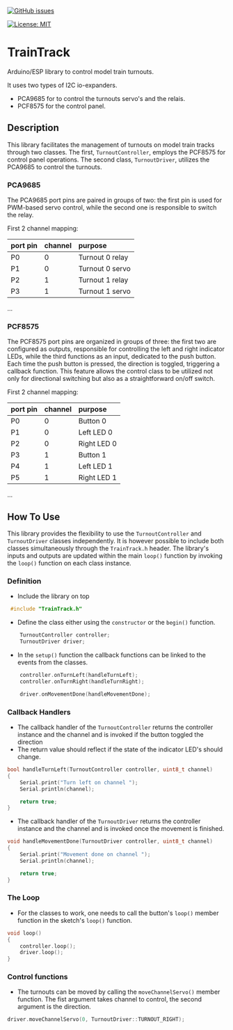 [![GitHub issues](https://img.shields.io/github/issues/svenbw/Traintrack.svg)](https://github.com/svenbw/Traintrack/issues)

[![License: MIT](https://img.shields.io/badge/license-MIT-green.svg)](https://github.com/svenbw/Traintrack/blob/master/LICENSE)


# TrainTrack

Arduino/ESP library to control model train turnouts.

It uses two types of I2C io-expanders.
- PCA9685 for to control the turnouts servo's and the relais.
- PCF8575 for the control panel.


## Description

This library facilitates the management of turnouts on model train tracks
through two classes. The first, `TurnoutController`, employs the PCF8575 for
control panel operations. The second class, `TurnoutDriver`, utilizes the
PCA9685 to control the turnouts.


### PCA9685

The PCA9685 port pins are paired in groups of two: the first pin is used
for PWM-based servo control, while the second one is responsible to switch
the relay.

First 2 channel mapping:

|  port pin  |  channel  |  purpose          |
|:-----------|:----------|:------------------|
|  P0        |  0        |  Turnout 0 relay  |
|  P1        |  0        |  Turnout 0 servo  |
|  P2        |  1        |  Turnout 1 relay  |
|  P3        |  1        |  Turnout 1 servo  |
...

### PCF8575

The PCF8575 port pins are organized in groups of three: the first two are
configured as outputs, responsible for controlling the left and right
indicator LEDs, while the third functions as an input, dedicated to the 
push button.
Each time the push button is pressed, the direction is toggled, triggering
a callback function. This feature allows the control class to be utilized
not only for directional switching but also as a straightforward on/off
switch.

First 2 channel mapping:

|  port pin  |  channel  |  purpose         |
|:-----------|:----------|:-----------------|
|  P0        |  0        |  Button 0        |
|  P1        |  0        |  Left LED 0      |
|  P2        |  0        |  Right LED 0     |
|  P3        |  1        |  Button 1        |
|  P4        |  1        |  Left LED 1      |
|  P5        |  1        |  Right LED 1     |
...


## How To Use

This library provides the flexibility to use the `TurnoutController` and
`TurnoutDriver` classes independently. It is however possible to include
both classes simultaneously through the `TrainTrack.h` header.
The library's inputs and outputs are updated within the main `loop()`
function by invoking the `loop()` function on each class instance.


### Definition

- Include the library on top

```c++
 #include "TrainTrack.h"
```

- Define the class either using the `constructor` or the `begin()` function.

```c++
    TurnoutController controller;
    TurnoutDriver driver;
```

- In the `setup()` function the callback functions can be linked to the
  events from the classes.

```c++
    controller.onTurnLeft(handleTurnLeft);
    controller.onTurnRight(handleTurnRight);

    driver.onMovementDone(handleMovementDone);
```


### Callback Handlers

- The callback handler of the `TurnoutController` returns the controller instance
  and the channel and is invoked if the button toggled the direction
- The return value should reflect if the state of the indicator LED's should
  change.

```c++
bool handleTurnLeft(TurnoutController controller, uint8_t channel)
{
    Serial.print("Turn left on channel ");
    Serial.println(channel);

    return true;
}
```

- The callback handler of the `TurnoutDriver` returns the controller instance
  and the channel and is invoked once the movement is finished.

```c++
void handleMovementDone(TurnoutDriver controller, uint8_t channel)
{
    Serial.print("Movement done on channel ");
    Serial.println(channel);

    return true;
}
```


### The Loop

- For the classes to work, one needs to call the button's `loop()` member
  function in the sketch's `loop()` function.

```c++
void loop()
{
    controller.loop();
    driver.loop();
}
```


### Control functions

- The turnouts can be moved by calling the `moveChannelServo()` member function.
  The fist argument takes channel to control, the second argument is the direction.

```c++
driver.moveChannelServo(0, TurnoutDriver::TURNOUT_RIGHT);
```


